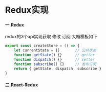 # Redux实现

<ans>

#### 一.Redux

redux的3个api实现获取 修改 订阅 大概模板如下

```js
export const createStore = () => {    
    let currentState = {}       // 公共状态    
    function getState() {}      // getter    
    function dispatch() {}      // setter    
    function subscribe() {}     // 发布订阅    
    return { getState, dispatch, subscribe }
}
```

#### 二.React-Redux



```

```

</ans>

